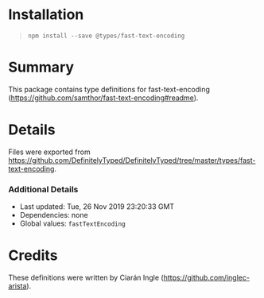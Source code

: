 # Installation
> `npm install --save @types/fast-text-encoding`

# Summary
This package contains type definitions for fast-text-encoding (https://github.com/samthor/fast-text-encoding#readme).

# Details
Files were exported from https://github.com/DefinitelyTyped/DefinitelyTyped/tree/master/types/fast-text-encoding.

### Additional Details
 * Last updated: Tue, 26 Nov 2019 23:20:33 GMT
 * Dependencies: none
 * Global values: `fastTextEncoding`

# Credits
These definitions were written by Ciarán Ingle (https://github.com/inglec-arista).

